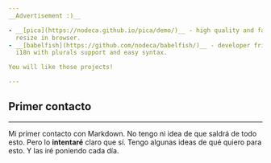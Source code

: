 ```yaml
---
__Advertisement :)__

- __[pica](https://nodeca.github.io/pica/demo/)__ - high quality and fast image
  resize in browser.
- __[babelfish](https://github.com/nodeca/babelfish/)__ - developer friendly
  i18n with plurals support and easy syntax.

You will like those projects!

---
```



## Primer contacto

___


Mi primer contacto con Markdown. No tengo ni idea de que saldrá de todo esto. 
Pero lo **intentaré** claro que sí.
Tengo algunas ideas de qué quiero para esto.
Y las iré poniendo cada día.
